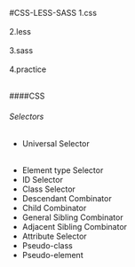 #CSS-LESS-SASS
1.css
<br></br>
2.less
<br></br>
3.sass
<br></br>
4.practice
<br></br>


####CSS

###### Selectors

* Universal Selector
<br></br>
<style>
* {
<br></br>  
 color: green;<br></br>
 font-size: 20px;<br></br>
 line-height: 25px;<br></br>
}
<br></br>
</style>
* Element type Selector
* ID Selector
* Class Selector
* Descendant Combinator
* Child Combinator
* General Sibling Combinator
* Adjacent Sibling Combinator
* Attribute Selector
* Pseudo-class
* Pseudo-element
